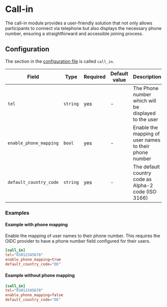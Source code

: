 # Call-in

The call-in module provides a user-friendly solution that not only allows
participants to connect via telephone but also displays the necessary phone
number, ensuring a straightforward and accessible joining process.

## Configuration

The section in the [configuration file](configuration.md) is called `call_in`.

| Field                  | Type     | Required | Default value | Description                                            |
| ---------------------- | -------- | -------- | ------------- | ------------------------------------------------------ |
| `tel`                  | `string` | yes      | -             | The Phone number which will be displayed to the user   |
| `enable_phone_mapping` | `bool`   | yes      | -             | Enable the mapping of user names to their phone number |
| `default_country_code` | `string` | yes      | -             | The default country code as Alpha-2 code (ISO 3166)    |

### Examples

#### Example with phone mapping

Enable the mapping of user names to their phone number. This requires the OIDC
provider to have a phone number field configured for their users.

```toml
[call_in]
tel="03012345678"
enable_phone_mapping=true
default_country_code="DE"
```

#### Example without phone mapping

```toml
[call_in]
tel="03012345678"
enable_phone_mapping=false
default_country_code="DE"
```

